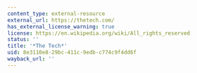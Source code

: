 ```yaml
---
content_type: external-resource
external_url: https://thetech.com/
has_external_license_warning: true
license: https://en.wikipedia.org/wiki/All_rights_reserved
status: ''
title: '*The Tech*'
uid: 8e3110e8-29bc-411c-9edb-c774c9f4dd6f
wayback_url: ''
---
```

